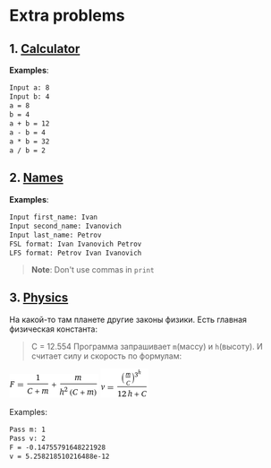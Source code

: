 # Extra problems

## 1. [Calculator](task_1.py)
**Examples**:
```commandline
Input a: 8
Input b: 4
a = 8
b = 4
a + b = 12
a - b = 4
a * b = 32
a / b = 2
```

## 2. [Names](task_2.py)
**Examples**:
```commandline
Input first_name: Ivan
Input second_name: Ivanovich
Input last_name: Petrov
FSL format: Ivan Ivanovich Petrov
LFS format: Petrov Ivan Ivanovich
```
> **__Note__**: Don't use commas in ```print```

## 3. [Physics](task_3.py)
На какой-то там планете другие законы физики. Есть главная физическая константа: 
> C = 12.554
Программа запрашивает ```m```(массу) и ```h```(высоту). И считает силу и скорость по формулам:

![](static/formula_f.gif)
![](static/formula_v.gif)

Examples:
```commandline
Pass m: 1
Pass v: 2
F = -0.14755791648221928
v = 5.258218510216488e-12
```
